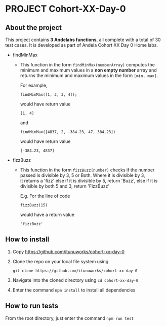 # **PROJECT Cohort-XX-Day-0**

## About the project

This project contains **3 Andelabs functions**, all complete with a total of 30 test cases. It is developed as part of Andela Cohort XX Day 0 Home labs.

- findMinMax 

  - This function in the form `findMinMax(numberArray)` computes the minimum and maximum values in a **non empty number** array and returns the minimum and maximum values in the form `[min, max]`.

  	For example, 

    `findMinMax([1, 2, 3, 4]);`

    would have return value 

    `[1, 4]`

    and 

    `findMinMax([4837, 2, -384.23, 47, 384.23])`

    would have return value 

    `[-384.23, 4837]`

- fizzBuzz

  - This function in the form `fizzBuzz(number)` checks if the number passed is divisible by 3, 5 or Both. Where it is divisible by 3, 	 
  	it returns a 'fizz' else if it is divisible by 5, return 'Buzz', else if it is divisible by both 5 and 3, return 'FizzBuzz'

    E.g. For the line of code

    `fizzBuzz(15)`

    would have a return value

    `'fizzBuzz'`

## How to install

1. Copy https://github.com/itunuworks/cohort-xx-day-0

2. Clone the repo on your local file system using 

   `git clone https://github.com/itunuworks/cohort-xx-day-0`

3. Navigate into the cloned directory using `cd cohort-xx-day-0`

4. Enter the command `npm install` to install all dependencies

## How to run tests

From the root directory, just enter the command `npm run test`